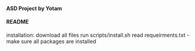#### ASD Project by Yotam ####
 
####        README        ####

installation:
    download all files
    run scripts/install.sh
    read requeirments.txt - make sure all packages are installed
    
